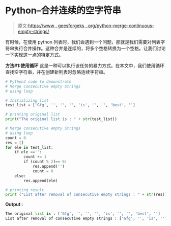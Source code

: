 # Python–合并连续的空字符串

> 原文:[https://www . geesforgeks . org/python-merge-continuous-empty-strings/](https://www.geeksforgeeks.org/python-merge-consecutive-empty-strings/)

有时候，在使用 python 列表时，我们会遇到一个问题，那就是我们需要对列表字符串执行合并操作。这种合并是连续的，将多个空格转换为一个空格。让我们讨论一下实现这一点的特定方式。

**方法#1:使用循环**
这是一种可以执行该任务的暴力方式。在本文中，我们使用循环查找空字符串，并在创建新列表时忽略连续字符串。

```py
# Python3 code to demonstrate 
# Merge consecutive empty Strings
# using loop

# Initializing list
test_list = ['Gfg', '', '', '', 'is', '', '', 'best', '']

# printing original list
print("The original list is : " + str(test_list))

# Merge consecutive empty Strings
# using loop
count = 0
res = []
for ele in test_list:
    if ele =='':
        count += 1
        if (count % 2)== 0:
            res.append('')
            count = 0
    else:
        res.append(ele)

# printing result 
print ("List after removal of consecutive empty strings : " + str(res))
```

**Output :**

```py
The original list is : ['Gfg', '', '', '', 'is', '', '', 'best', '']
List after removal of consecutive empty strings : ['Gfg', '', 'is', '', 'best', '']

```